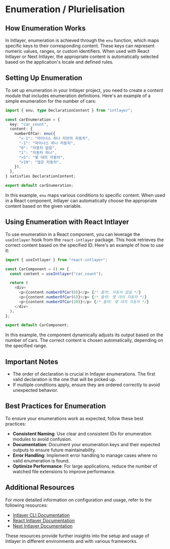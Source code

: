 # Enumeration / Plurielisation

## How Enumeration Works

In Intlayer, enumeration is achieved through the `enu` function, which maps specific keys to their corresponding content. These keys can represent numeric values, ranges, or custom identifiers. When used with React Intlayer or Next Intlayer, the appropriate content is automatically selected based on the application's locale and defined rules.

## Setting Up Enumeration

To set up enumeration in your Intlayer project, you need to create a content module that includes enumeration definitions. Here's an example of a simple enumeration for the number of cars:

```typescript
import { enu, type DeclarationContent } from "intlayer";

const carEnumeration = {
  key: "car_count",
  content: {
    numberOfCar: enu({
      "<-1": "마이너스 하나 미만의 자동차",
      "-1": "마이너스 하나 자동차",
      "0": "자동차 없음",
      "1": "자동차 하나",
      ">5": "몇 대의 자동차",
      ">19": "많은 자동차",
    }),
  },
} satisfies DeclarationContent;

export default carEnumeration;
```

In this example, `enu` maps various conditions to specific content. When used in a React component, Intlayer can automatically choose the appropriate content based on the given variable.

## Using Enumeration with React Intlayer

To use enumeration in a React component, you can leverage the `useIntlayer` hook from the `react-intlayer` package. This hook retrieves the correct content based on the specified ID. Here's an example of how to use it:

```javascript
import { useIntlayer } from "react-intlayer";

const CarComponent = () => {
  const content = useIntlayer("car_count");

  return (
    <div>
      <p>{content.numberOfCar(0)}</p> {/* 출력: 자동차 없음 */}
      <p>{content.numberOfCar(6)}</p> {/* 출력: 몇 대의 자동차 */}
      <p>{content.numberOfCar(20)}</p> {/* 출력: 몇 대의 자동차 */}
    </div>
  );
};

export default CarComponent;
```

In this example, the component dynamically adjusts its output based on the number of cars. The correct content is chosen automatically, depending on the specified range.

## Important Notes

- The order of declaration is crucial in Intlayer enumerations. The first valid declaration is the one that will be picked up.
- If multiple conditions apply, ensure they are ordered correctly to avoid unexpected behavior.

## Best Practices for Enumeration

To ensure your enumerations work as expected, follow these best practices:

- **Consistent Naming**: Use clear and consistent IDs for enumeration modules to avoid confusion.
- **Documentation**: Document your enumeration keys and their expected outputs to ensure future maintainability.
- **Error Handling**: Implement error handling to manage cases where no valid enumeration is found.
- **Optimize Performance**: For large applications, reduce the number of watched file extensions to improve performance.

## Additional Resources

For more detailed information on configuration and usage, refer to the following resources:

- [Intlayer CLI Documentation](https://github.com/aymericzip/intlayer/blob/main/docs/ko/intlayer_cli.md)
- [React Intlayer Documentation](https://github.com/aymericzip/intlayer/blob/main/docs/ko/intlayer_with_create_react_app.md)
- [Next Intlayer Documentation](https://github.com/aymericzip/intlayer/blob/main/docs/ko/intlayer_with_nextjs_15.md)

These resources provide further insights into the setup and usage of Intlayer in different environments and with various frameworks.
